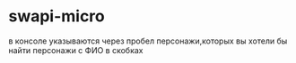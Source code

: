 # swapi-micro
в консоле указываются через пробел персонажи,которых вы хотели бы найти
персонажи с ФИО в скобках
